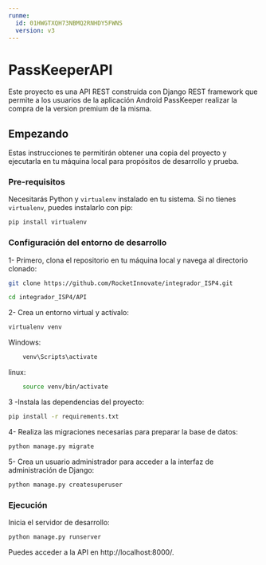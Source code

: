 ```yaml
---
runme:
  id: 01HWGTXQH73NBMQ2RNHDY5FWNS
  version: v3
---
```


# PassKeeperAPI

Este proyecto es una API REST construida con Django REST framework que permite a los usuarios de la aplicación Android PassKeeper realizar la compra de la version premium de la misma.

## Empezando

Estas instrucciones te permitirán obtener una copia del proyecto y ejecutarla en tu máquina local para propósitos de desarrollo y prueba.

### Pre-requisitos

Necesitarás Python y `virtualenv` instalado en tu sistema. Si no tienes `virtualenv`, puedes instalarlo con pip:

```bash {"id":"01HWGTXQH73NBMQ2RNGT8Y9C7A"}
pip install virtualenv
```

### Configuración del entorno de desarrollo

1- Primero, clona el repositorio en tu máquina local y navega al directorio clonado:

```bash {"id":"01HWGTXQH73NBMQ2RNGVD5STNS"}
git clone https://github.com/RocketInnovate/integrador_ISP4.git
```

```bash {"id":"01HWGTXQH73NBMQ2RNGXCEBQ8N"}
cd integrador_ISP4/API
```

2- Crea un entorno virtual y actívalo:

```bash {"id":"01HWGTXQH73NBMQ2RNH0Y8458S"}
virtualenv venv
```

Windows:

```bash {"id":"01HWGTXQH73NBMQ2RNH21Q7K6K"}
    venv\Scripts\activate  
```

linux:

```bash {"id":"01HWGTXQH73NBMQ2RNH4HYDXNE"}
    source venv/bin/activate
```

3 -Instala las dependencias del proyecto:

```bash {"id":"01HWGTXQH73NBMQ2RNH71FHJ4B"}
pip install -r requirements.txt
```

4- Realiza las migraciones necesarias para preparar la base de datos:

```bash {"id":"01HWGTXQH73NBMQ2RNH8Z0PTTW"}
python manage.py migrate
```

5- Crea un usuario administrador para acceder a la interfaz de administración de Django:

```bash {"id":"01HWGTXQH73NBMQ2RNHA5W8EC7"}
python manage.py createsuperuser
```

### Ejecución

Inicia el servidor de desarrollo:

```bash {"id":"01HWGTXQH73NBMQ2RNHCY8JAXX"}
python manage.py runserver
```

Puedes acceder a la API en http://localhost:8000/.

